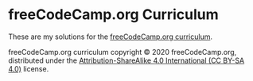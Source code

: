 # freeCodeCamp.org Curriculum

These are my solutions for the [freeCodeCamp.org curriculum](https://www.freecodecamp.org/learn/).

freeCodeCamp.org curriculum copyright © 2020 freeCodeCamp.org, distributed under the [Attribution-ShareAlike 4.0 International (CC BY-SA 4.0)](https://creativecommons.org/licenses/by-sa/4.0/) license.
